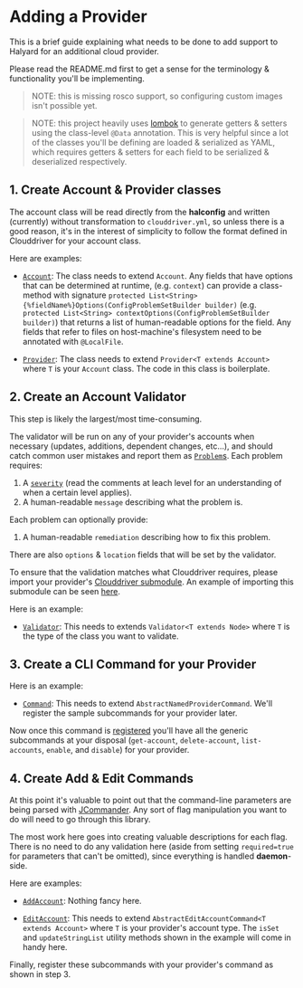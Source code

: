 # Adding a Provider

This is a brief guide explaining what needs to be done to add support to
Halyard for an additional cloud provider.

Please read the README.md first to get a sense for the terminology &
functionality you'll be implementing.

> NOTE: this is missing rosco support, so configuring custom images isn't
> possible yet.

> NOTE: this project heavily uses [lombok](https://projectlombok.org/) to
> generate getters & setters using the class-level `@Data` annotation. This is
> very helpful since a lot of the classes you'll be defining are loaded &
> serialized as YAML, which requires getters & setters for each field to be
> serialized & deserialized respectively.

## 1. Create Account & Provider classes

The account class will be read directly from the __halconfig__ and written
(currently) without transformation to `clouddriver.yml`, so unless there is a
good reason, it's in the interest of simplicity to follow the format defined in
Clouddriver for your account class.

Here are examples:

  * [`Account`](https://github.com/spinnaker/halyard/blob/master/halyard-config/src/main/java/com/netflix/spinnaker/halyard/config/model/v1/providers/kubernetes/KubernetesAccount.java):
  The class needs to extend `Account`. Any fields that have options that can be
  determined at runtime, (e.g. `context`) can provide a class-method with
  signature `protected List<String>
  {%fieldName%}Options(ConfigProblemSetBuilder builder)` (e.g. `protected
  List<String> contextOptions(ConfigProblemSetBuilder builder)`) that returns
  a list of human-readable options for the field. Any fields that refer to
  files on host-machine's filesystem need to be annotated with `@LocalFile`.

  * [`Provider`](https://github.com/spinnaker/halyard/blob/master/halyard-config/src/main/java/com/netflix/spinnaker/halyard/config/model/v1/providers/kubernetes/KubernetesProvider.java):
  The class needs to extend `Provider<T extends Account>` where `T` is your 
  `Account` class. The code in this class is boilerplate.

## 2. Create an Account Validator

This step is likely the largest/most time-consuming.

The validator will be run on any of your provider's accounts when necessary
(updates, additions, dependent changes, etc...), and should catch common
user mistakes and report them as [`Problem`s](https://github.com/spinnaker/halyard/blob/master/halyard-core/src/main/java/com/netflix/spinnaker/halyard/core/problem/v1/Problem.java). 
Each problem requires:

  1. A [`severity`](https://github.com/spinnaker/halyard/blob/master/halyard-core/src/main/java/com/netflix/spinnaker/halyard/core/problem/v1/Problem.java#L25)
(read the comments at leach level for an understanding of when a certain level
applies).
  2. A human-readable `message` describing what the problem is.

Each problem can optionally provide:

  1. A human-readable `remediation` describing how to fix this problem.

There are also `options` & `location` fields that will be set by the validator.

To ensure that the validation matches what Clouddriver requires, please import
your provider's [Clouddriver
submodule](https://github.com/spinnaker/spinnaker-dependencies/blob/27985cab06f8ceafd327b175516e838e1f19f768/src/spinnaker-dependencies.template#L146).
An example of importing this submodule can be seen
[here](https://github.com/spinnaker/halyard/blob/master/halyard-config/halyard-config.gradle#L2).

Here is an example:

  * [`Validator`](https://github.com/spinnaker/halyard/blob/master/halyard-config/src/main/java/com/netflix/spinnaker/halyard/config/validate/v1/providers/kubernetes/KubernetesAccountValidator.java):
  This needs to extends `Validator<T extends Node>` where `T` is the type of
  the class you want to validate.

## 3. Create a CLI Command for your Provider

Here is an example:

  * [`Command`](https://github.com/spinnaker/halyard/blob/master/halyard-cli/src/main/java/com/netflix/spinnaker/halyard/cli/command/v1/config/providers/kubernetes/KubernetesCommand.java):
  This needs to extend `AbstractNamedProviderCommand`. We'll register the
  sample subcommands for your provider later.

Now once this command is
[registered](https://github.com/spinnaker/halyard/blob/master/halyard-cli/src/main/java/com/netflix/spinnaker/halyard/cli/command/v1/config/providers/ProviderCommand.java#L41)
you'll have all the generic subcommands at your disposal (`get-account`,
`delete-account`, `list-accounts`, `enable`, and `disable`) for your provider.

## 4. Create Add & Edit Commands

At this point it's valuable to point out that the command-line parameters are
being parsed with [JCommander](http://jcommander.org/). Any sort of flag
manipulation you want to do will need to go through this library.

The most work here goes into creating valuable descriptions for each flag.
There is no need to do any validation here (aside from setting `required=true`
for parameters that can't be omitted), since everything is handled __daemon__-side.

Here are examples:

  * [`AddAccount`](https://github.com/spinnaker/halyard/blob/master/halyard-cli/src/main/java/com/netflix/spinnaker/halyard/cli/command/v1/config/providers/google/GoogleAddAccountCommand.java): 
  Nothing fancy here.

  * [`EditAccount`](https://github.com/spinnaker/halyard/blob/master/halyard-cli/src/main/java/com/netflix/spinnaker/halyard/cli/command/v1/config/providers/google/GoogleEditAccountCommand.java):
  This needs to extend `AbstractEditAccountCommand<T extends Account>` where
  `T` is your provider's account type. The `isSet` and `updateStringList` 
  utility methods shown in the example will come in handy here.

Finally, register these subcommands with your provider's command as shown in
step 3.
